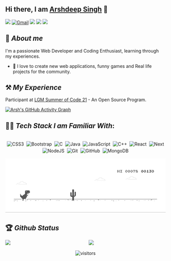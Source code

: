 ## Hi there, I am [Arshdeep Singh](https://arshwalker.netlify.app/) 👋


[<img src="https://img.shields.io/badge/Github-%23000000.svg?&style=for-the-badge&logo=github&logoColor=white">](https://github.com/ArshWalker)
[<img alt="Gmail" src="https://img.shields.io/badge/Gmail-D14836?style=for-the-badge&logo=gmail&logoColor=white" />](mailto:arshwalker7@gmail.com)
[<img src="https://img.shields.io/badge/linkedin-%230077B5.svg?&style=for-the-badge&logo=linkedin&logoColor=white">](https://www.linkedin.com/in/arshdeep-singh-saini-1b35571b7/)
[<img src="https://img.shields.io/badge/Portfolio-%23000000.svg?&style=for-the-badge">](https://arshwalker.netlify.app/)
[<img src="https://img.shields.io/badge/instagram-%23E4405F.svg?&style=for-the-badge&logo=Instagram&logoColor=white">](https://instagram.com/arsh_walker7)
## 🚀 *About me*

I'm a passionate Web Developer and Coding Enthusiast, learning through my experiences.
- 📝 I love to create new web applications, funny games and Real life projects for the community.

## ⚒ *My Experience*

Participant at [LGM Summer of Code 21](#) - An Open Source Program.


[![Arsh's GitHub Activity Graph](https://activity-graph.herokuapp.com/graph?username=ArshWalker&theme=xcode)](https://git.io/ArshWalker)


## 👨‍💻 *Tech Stack I am Familiar With*:

<p align="center">
<br/>
<img alt="CSS3" src="https://img.shields.io/badge/css3%20-%231572B6.svg?&style=for-the-badge&logo=css3&logoColor=white" style="margin:2px;"/>
<img alt="Bootstrap" src="https://img.shields.io/badge/bootstrap%20-%23563D7C.svg?&style=for-the-badge&logo=bootstrap&logoColor=white" style="margin:2px;"/>
<img alt="C" src="https://img.shields.io/badge/c%20-%2300599C.svg?&style=for-the-badge&logo=c&logoColor=white" style="margin:2px;"/>
<img alt="Java" src="https://img.shields.io/badge/java%20-%2314354C.svg?&style=for-the-badge&logo=python&logoColor=white" style="margin:2px;"/>
<img alt="JavaScript" src="https://img.shields.io/badge/javascript%20-%23323330.svg?&style=for-the-badge&logo=javascript&logoColor=%23F7DF1E" style="margin:2px;"/>
<img alt="C++" src="https://img.shields.io/badge/c++%20-%2300599C.svg?&style=for-the-badge&logo=c%2B%2B&ogoColor=white" style="margin:2px;"/>
<img alt="React" src="https://img.shields.io/badge/react%20-%2320232a.svg?&style=for-the-badge&logo=react&logoColor=%2361DAFB" style="margin:2px;"/>
<img alt="Next" src="https://img.shields.io/badge/Next-black?style=for-the-badge&logo=next.js&logoColor=white" style="margin:2px;"/>
<img alt="NodeJS" src="https://img.shields.io/badge/node.js%20-%2343853D.svg?&style=for-the-badge&logo=node.js&logoColor=white" style="margin:2px;"/>
<img alt="Git" src="https://img.shields.io/badge/git%20-%23F05033.svg?&style=for-the-badge&logo=git&logoColor=white" style="margin:2px;"/>
<img alt="GitHub" src="https://img.shields.io/badge/github%20-%23121011.svg?&style=for-the-badge&logo=github&logoColor=white" style="margin:2px;"/>
<img alt="MongoDB" src ="https://img.shields.io/badge/MongoDB-%234ea94b.svg?&style=for-the-badge&logo=mongodb&logoColor=white" style="margin:2px;"/>
<br/>
</p>

<div align="center">
  
![Dino](https://raw.githubusercontent.com/ArshWalker/arshwalker/main/dino.gif)
  
</div>

## 🏆 *Github Status*

<img  src="https://github-readme-stats.vercel.app/api?username=ArshWalker&show_icons=true&hide_border=true&theme=dark" width="48%" align="right" >
<img  src="https://github-readme-streak-stats.herokuapp.com/?user=ArshWalker&theme=dark" width="48%" >
<br>

<div align="center">
  
![visitors](https://visitor-badge.laobi.icu/badge?page_id=ArshWalker.ArshWalker)
</div>
